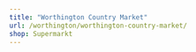 ```yaml
---
title: "Worthington Country Market"
url: /worthington/worthington-country-market/
shop: Supermarkt
---
```

